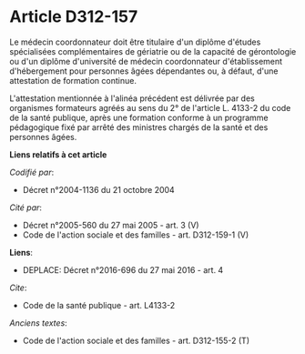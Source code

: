 # Article D312-157

Le médecin coordonnateur doit être titulaire d'un diplôme d'études spécialisées complémentaires de gériatrie ou de la
capacité de gérontologie ou d'un diplôme d'université de médecin coordonnateur d'établissement d'hébergement pour personnes
âgées dépendantes ou, à défaut, d'une attestation de formation continue.

L'attestation mentionnée à l'alinéa précédent est délivrée par des organismes formateurs agréés au sens du 2° de l'article L.
4133-2 du code de la santé publique, après une formation conforme à un programme pédagogique fixé par arrêté des ministres
chargés de la santé et des personnes âgées.

**Liens relatifs à cet article**

_Codifié par_:

  - Décret n°2004-1136 du 21 octobre 2004

_Cité par_:

  - Décret n°2005-560 du 27 mai 2005 - art. 3 (V)
  - Code de l'action sociale et des familles - art. D312-159-1 (V)

**Liens**:

  - DEPLACE: Décret n°2016-696 du 27 mai 2016 - art. 4

_Cite_:

  - Code de la santé publique - art. L4133-2

_Anciens textes_:

  - Code de l'action sociale et des familles - art. D312-155-2 (T)
